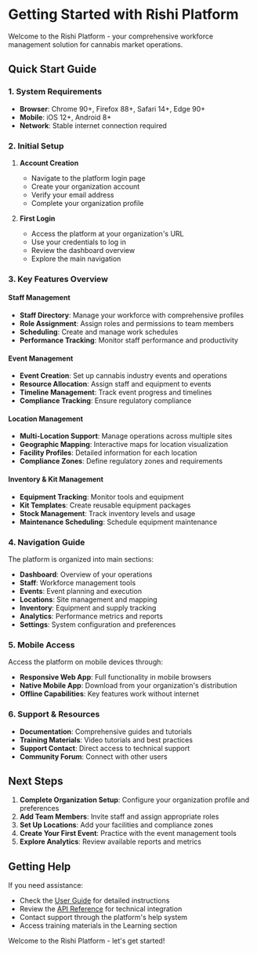 # Getting Started with Rishi Platform

Welcome to the Rishi Platform - your comprehensive workforce management solution for cannabis market operations.

## Quick Start Guide

### 1. System Requirements

- **Browser**: Chrome 90+, Firefox 88+, Safari 14+, Edge 90+
- **Mobile**: iOS 12+, Android 8+
- **Network**: Stable internet connection required

### 2. Initial Setup

1. **Account Creation**
   - Navigate to the platform login page
   - Create your organization account
   - Verify your email address
   - Complete your organization profile

2. **First Login**
   - Access the platform at your organization's URL
   - Use your credentials to log in
   - Review the dashboard overview
   - Explore the main navigation

### 3. Key Features Overview

#### Staff Management
- **Staff Directory**: Manage your workforce with comprehensive profiles
- **Role Assignment**: Assign roles and permissions to team members
- **Scheduling**: Create and manage work schedules
- **Performance Tracking**: Monitor staff performance and productivity

#### Event Management
- **Event Creation**: Set up cannabis industry events and operations
- **Resource Allocation**: Assign staff and equipment to events
- **Timeline Management**: Track event progress and timelines
- **Compliance Tracking**: Ensure regulatory compliance

#### Location Management
- **Multi-Location Support**: Manage operations across multiple sites
- **Geographic Mapping**: Interactive maps for location visualization
- **Facility Profiles**: Detailed information for each location
- **Compliance Zones**: Define regulatory zones and requirements

#### Inventory & Kit Management
- **Equipment Tracking**: Monitor tools and equipment
- **Kit Templates**: Create reusable equipment packages
- **Stock Management**: Track inventory levels and usage
- **Maintenance Scheduling**: Schedule equipment maintenance

### 4. Navigation Guide

The platform is organized into main sections:

- **Dashboard**: Overview of your operations
- **Staff**: Workforce management tools
- **Events**: Event planning and execution
- **Locations**: Site management and mapping
- **Inventory**: Equipment and supply tracking
- **Analytics**: Performance metrics and reports
- **Settings**: System configuration and preferences

### 5. Mobile Access

Access the platform on mobile devices through:
- **Responsive Web App**: Full functionality in mobile browsers
- **Native Mobile App**: Download from your organization's distribution
- **Offline Capabilities**: Key features work without internet

### 6. Support & Resources

- **Documentation**: Comprehensive guides and tutorials
- **Training Materials**: Video tutorials and best practices
- **Support Contact**: Direct access to technical support
- **Community Forum**: Connect with other users

## Next Steps

1. **Complete Organization Setup**: Configure your organization profile and preferences
2. **Add Team Members**: Invite staff and assign appropriate roles
3. **Set Up Locations**: Add your facilities and compliance zones
4. **Create Your First Event**: Practice with the event management tools
5. **Explore Analytics**: Review available reports and metrics

## Getting Help

If you need assistance:
- Check the [User Guide](/docs/user-guide) for detailed instructions
- Review the [API Reference](/docs/api-reference) for technical integration
- Contact support through the platform's help system
- Access training materials in the Learning section

Welcome to the Rishi Platform - let's get started!